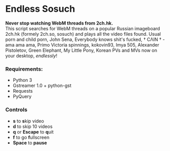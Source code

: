 # Endless Sosuch

**Never stop watching WebM threads from 2ch.hk.**  
This script searches for WebM threads on a popular Russian imageboard 2ch.hk (formely 2ch.so, sosuch) and plays all the video files found.
Usual porn and child porn, John Sena, Everybody knows shit's fucked, † CΛIN † - ama ama ama, Primo Victoria spinnings, kokovin93, Imya 505, Alexander Pistoletov, Green Elephant, My Little Pony, Korean PVs and MVs now on your desktop, _endlessly_!

### Requirements:
* Python 3
* Gstreamer 1.0 + python-gst
* Requests
* PyQuery

### Controls
* **s** to **s**kip video
* **d** to skip 10 videos
* **q** or **Escape** to **q**uit
* **f** to go **f**ullscreen
* **Space** to **pause**
